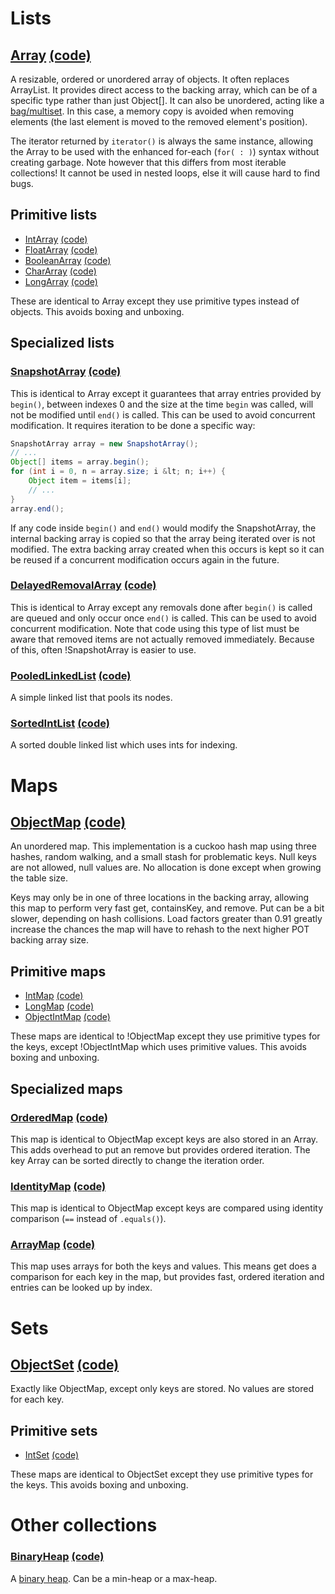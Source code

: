 # Lists #

## [Array](http://libgdx.badlogicgames.com/nightlies/docs/api/com/badlogic/gdx/utils/Array.html) [(code)](https://github.com/libgdx/libgdx/blob/master/gdx/src/com/badlogic/gdx/utils/Array.java) ##

A resizable, ordered or unordered array of objects. It often replaces ArrayList. It provides direct access to the backing array, which can be of a specific type rather than just Object[]. It can also be unordered, acting like a [bag/multiset](http://en.wikipedia.org/wiki/Set_%28computer_science%29#Multiset). In this case, a memory copy is avoided when removing elements (the last element is moved to the removed element's position).

The iterator returned by `iterator()` is always the same instance, allowing the Array to be used with the enhanced for-each (`for( : )`) syntax without creating garbage. Note however that this differs from most iterable collections! It cannot be used in nested loops, else it will cause hard to find bugs.

## Primitive lists ##


  * [IntArray](http://libgdx.badlogicgames.com/nightlies/docs/api/com/badlogic/gdx/utils/IntArray.html) [(code)](https://github.com/libgdx/libgdx/blob/master/gdx/src/com/badlogic/gdx/utils/IntArray.java)
  * [FloatArray](http://libgdx.badlogicgames.com/nightlies/docs/api/com/badlogic/gdx/utils/FloatArray.html) [(code)](https://github.com/libgdx/libgdx/blob/master/gdx/src/com/badlogic/gdx/utils/FloatArray.java)
  * [BooleanArray](http://libgdx.badlogicgames.com/nightlies/docs/api/com/badlogic/gdx/utils/BooleanArray.html) [(code)](https://github.com/libgdx/libgdx/blob/master/gdx/src/com/badlogic/gdx/utils/BooleanArray.java)
  * [CharArray](http://libgdx.badlogicgames.com/nightlies/docs/api/com/badlogic/gdx/utils/CharArray.html)
[(code)](https://github.com/libgdx/libgdx/blob/master/gdx/src/com/badlogic/gdx/utils/CharArray.java)
  * [LongArray](http://libgdx.badlogicgames.com/nightlies/docs/api/com/badlogic/gdx/utils/LongArray.html) [(code)](https://github.com/libgdx/libgdx/blob/master/gdx/src/com/badlogic/gdx/utils/LongArray.java)
  
These are identical to Array except they use primitive types instead of objects. This avoids boxing and unboxing.

## Specialized lists ##


### [SnapshotArray](http://libgdx.badlogicgames.com/nightlies/docs/api/com/badlogic/gdx/utils/SnapshotArray.html) [(code)](https://github.com/libgdx/libgdx/blob/master/gdx/src/com/badlogic/gdx/utils/SnapshotArray.java) ###

This is identical to Array except it guarantees that array entries provided by `begin()`, between indexes 0 and the size at the time `begin` was called, will not be modified until `end()` is called. This can be used to avoid concurrent modification. It requires iteration to be done a specific way:

```java
SnapshotArray array = new SnapshotArray();
// ...
Object[] items = array.begin();
for (int i = 0, n = array.size; i &lt; n; i++) {
	Object item = items[i];
	// ...
}
array.end();
```

If any code inside `begin()` and `end()` would modify the SnapshotArray, the internal backing array is copied so that the array being iterated over is not modified. The extra backing array created when this occurs is kept so it can be reused if a concurrent modification occurs again in the future.

### [DelayedRemovalArray](http://libgdx.badlogicgames.com/nightlies/docs/api/com/badlogic/gdx/utils/DelayedRemovalArray.html) [(code)](https://github.com/libgdx/libgdx/blob/master/gdx/src/com/badlogic/gdx/utils/DelayedRemovalArray.java) ###

This is identical to Array except any removals done after `begin()` is called are queued and only occur once `end()` is called. This can be used to avoid concurrent modification. Note that code using this type of list must be aware that removed items are not actually removed immediately. Because of this, often !SnapshotArray is easier to use.


### [PooledLinkedList](http://libgdx.badlogicgames.com/nightlies/docs/api/com/badlogic/gdx/utils/PooledLinkedList.html) [(code)](https://github.com/libgdx/libgdx/blob/master/gdx/src/com/badlogic/gdx/utils/PooledLinkedList.java) ###

A simple linked list that pools its nodes.

### [SortedIntList](http://libgdx.badlogicgames.com/nightlies/docs/api/com/badlogic/gdx/utils/SortedIntList.html) [(code)](https://github.com/libgdx/libgdx/blob/master/gdx/src/com/badlogic/gdx/utils/SortedIntList.java) ###

A sorted double linked list which uses ints for indexing.

# Maps #


## [ObjectMap](http://libgdx.badlogicgames.com/nightlies/docs/api/com/badlogic/gdx/utils/ObjectMap.html) [(code)](https://github.com/libgdx/libgdx/blob/master/gdx/src/com/badlogic/gdx/utils/ObjectMap.java) ##

An unordered map. This implementation is a cuckoo hash map using three hashes, random walking, and a small stash for problematic keys. Null keys are not allowed, null values are. No allocation is done except when growing the table size.

Keys may only be in one of three locations in the backing array, allowing this map to perform very fast get, containsKey, and remove. Put can be a bit slower, depending on hash collisions. Load factors greater than 0.91 greatly increase the chances the map will have to rehash to the next higher POT backing array size.

## Primitive maps ##

  * [IntMap](http://libgdx.badlogicgames.com/nightlies/docs/api/com/badlogic/gdx/utils/IntMap.html) [(code)](https://github.com/libgdx/libgdx/blob/master/gdx/src/com/badlogic/gdx/utils/IntMap.java)
  * [LongMap](http://libgdx.badlogicgames.com/nightlies/docs/api/com/badlogic/gdx/utils/LongMap.html) [(code)](https://github.com/libgdx/libgdx/blob/master/gdx/src/com/badlogic/gdx/utils/LongMap.java)
  * [ObjectIntMap](http://libgdx.badlogicgames.com/nightlies/docs/api/com/badlogic/gdx/utils/ObjectIntMap.html) [(code)](https://github.com/libgdx/libgdx/blob/master/gdx/src/com/badlogic/gdx/utils/ObjectIntMap.java)

These maps are identical to !ObjectMap except they use primitive types for the keys, except !ObjectIntMap which uses primitive values. This avoids boxing and unboxing.

## Specialized maps ##

###  [OrderedMap](http://libgdx.badlogicgames.com/nightlies/docs/api/com/badlogic/gdx/utils/OrderedMap.html) [(code)](https://github.com/libgdx/libgdx/blob/master/gdx/src/com/badlogic/gdx/utils/OrderedMap.java) ###

This map is identical to ObjectMap except keys are also stored in an Array. This adds overhead to put an remove but provides ordered iteration. The key Array can be sorted directly to change the iteration order.

### [IdentityMap](http://libgdx.badlogicgames.com/nightlies/docs/api/com/badlogic/gdx/utils/IdentityMap.html) [(code)](https://github.com/libgdx/libgdx/blob/master/gdx/src/com/badlogic/gdx/utils/IdentityMap.java) ###

This map is identical to ObjectMap except keys are compared using identity comparison (`==` instead of `.equals()`).

### [ArrayMap](http://libgdx.badlogicgames.com/nightlies/docs/api/com/badlogic/gdx/utils/ArrayMap.html) [(code)](https://github.com/libgdx/libgdx/blob/master/gdx/src/com/badlogic/gdx/utils/ArrayMap.java)        

This map uses arrays for both the keys and values. This means get does a comparison for each key in the map, but provides fast, ordered iteration and entries can be looked up by index.

# Sets #

## [ObjectSet](http://libgdx.badlogicgames.com/nightlies/docs/api/com/badlogic/gdx/utils/ObjectSet.html) [(code)](https://github.com/libgdx/libgdx/blob/master/gdx/src/com/badlogic/gdx/utils/ObjectSet.java) ##

Exactly like ObjectMap, except only keys are stored. No values are stored for each key.

## Primitive sets ##

  * [IntSet](http://libgdx.badlogicgames.com/nightlies/docs/api/com/badlogic/gdx/utils/IntSet.html) [(code)](https://github.com/libgdx/libgdx/blob/master/gdx/src/com/badlogic/gdx/utils/IntSet.java)

These maps are identical to ObjectSet except they use primitive types for the keys. This avoids boxing and unboxing. 

# Other collections #

### [BinaryHeap](http://libgdx.badlogicgames.com/nightlies/docs/api/com/badlogic/gdx/utils/BinaryHeap.html) [(code)](https://github.com/libgdx/libgdx/blob/master/gdx/src/com/badlogic/gdx/utils/BinaryHeap.java) ###

A [binary heap](http://en.wikipedia.org/wiki/Binary_heap). Can be a min-heap or a max-heap.